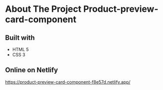 # About The Project Product-preview-card-component

## Built with 
- HTML 5 
- CSS 3 

## Online on Netlify
https://product-preview-card-component-f8e57d.netlify.app/
